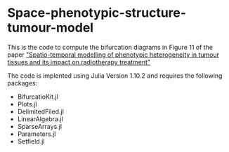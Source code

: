# Space-phenotypic-structure-tumour-model
 
This is the code to compute the bifurcation diagrams in Figure 11 of the paper ["Spatio-temporal modelling of phenotypic heterogeneity in tumour tissues and its impact on radiotherapy treatment"](https://doi.org/10.1016/j.jtbi.2022.111248)

The code is implented using Julia Version 1.10.2 and requires the following packages:
* BifurcatioKit.jl
* Plots.jl
* DelimitedFiled.jl
* LinearAlgebra.jl
* SparseArrays.jl
* Parameters.jl
* Setfield.jl
